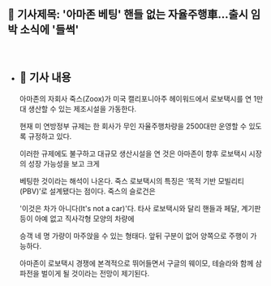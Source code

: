 ## 📰 기사제목: '아마존 베팅' 핸들 없는 자율주행車…출시 임박 소식에 '들썩' 

<br>

- ## 📄 기사 내용
  아마존의 자회사 죽스(Zoox)가 미국 캘리포니아주 헤이워드에서 로보택시를 연 1만대 생산할 수 있는 제조시설을 가동한다.

  현재 미 연방정부 규제는 한 회사가 무인 자율주행차량을 2500대만 운영할 수 있도록 규정하고 있다.

  이러한 규제에도 불구하고 대규모 생산시설을 연 것은 아마존이 향후 로보택시 시장의 성장 가능성을 보고 크게

  베팅한 것이라는 해석이 나온다. 죽스 로보택시의 특징은 ‘목적 기반 모빌리티(PBV)’로 설계됐다는 점이다. 죽스의 슬로건은

  '이것은 차가 아니다(It's not a car)'다. 타사 로보택시와 달리 핸들과 페달, 계기판 등이 아예 없고 직사각형 모양의 차량에

  승객 네 명 가량이 마주앉을 수 있는 형태다. 앞뒤 구분이 없어 양쪽으로 주행이 가능하다.

  아마존이 로보택시 경쟁에 본격적으로 뛰어들면서 구글의 웨이모, 테슬라와 함께 삼파전을 벌이게 될 것이라는 전망이 제기된다.
